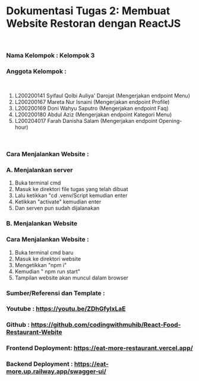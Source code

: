 # Dokumentasi Tugas 2: Membuat Website Restoran dengan ReactJS

<br>

### Nama Kelompok : Kelompok 3

### Anggota Kelompok :

<br>

1. L200200141 Syifaul Qolbi Auliya' Darojat (Mengerjakan endpoint Menu)
2. L200200167 Mareta Nur Isnaini (Mengerjakan endpoint Profile)
3. L200200169 Doni Wahyu Saputro (Mengerjakan endpoint Faq)
4. L200200180 Abdul Aziz (Mengerjakan endpoint Kategori Menu)
5. L200204017 Farah Danisha Salam (Mengerjakan endpoint Opening-hour)

<br>

### Cara Menjalankan Website :

### A. Menjalankan server

1. Buka terminal cmd
2. Masuk ke direktori file tugas yang telah dibuat
3. Lalu ketikkan "cd .venv/Script kemudian enter
4. Ketikkan "activate" kemudian enter
5. Dan serven pun sudah dijalanakan

### B. Menjalankan Website

### Cara Menjalankan Website :

1. Buka terminal cmd baru
2. Masuk ke direktori website
3. Mengetikkan "npm i"
4. Kemudian " npm run start"
5. Tampilan website akan muncul dalam browser

### Sumber/Referensi dan Template :

### Youtube : https://youtu.be/ZDhGfylxLaE

### Github : https://github.com/codingwithmuhib/React-Food-Restaurant-Webite

### Frontend Deployment: https://eat-more-restaurant.vercel.app/

### Backend Deployment : https://eat-more.up.railway.app/swagger-ui/

<br>
